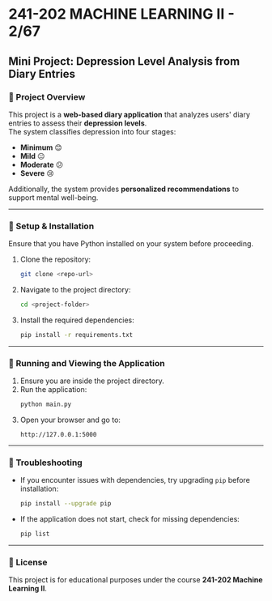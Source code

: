 # 241-202 MACHINE LEARNING II - 2/67

## Mini Project: Depression Level Analysis from Diary Entries

### 📖 Project Overview
This project is a **web-based diary application** that analyzes users' diary entries to assess their **depression levels**.  
The system classifies depression into four stages:

- **Minimum** 😊  
- **Mild** 😐  
- **Moderate** 😕  
- **Severe** 😢  

Additionally, the system provides **personalized recommendations** to support mental well-being.


---

### 📌 Setup & Installation
Ensure that you have Python installed on your system before proceeding.

1. Clone the repository:
   ```bash
   git clone <repo-url>
   ```
2. Navigate to the project directory:
   ```bash
   cd <project-folder>
   ```
3. Install the required dependencies:
   ```bash
   pip install -r requirements.txt
   ```

---

### 🚀 Running and Viewing the Application

1. Ensure you are inside the project directory.
2. Run the application:
   ```bash
   python main.py
   ```
3. Open your browser and go to:
   ```
   http://127.0.0.1:5000
   ```

---

### 🔧 Troubleshooting
- If you encounter issues with dependencies, try upgrading `pip` before installation:
  ```bash
  pip install --upgrade pip
  ```
- If the application does not start, check for missing dependencies:
  ```bash
  pip list
  ```

---

### 📜 License
This project is for educational purposes under the course **241-202 Machine Learning II**.